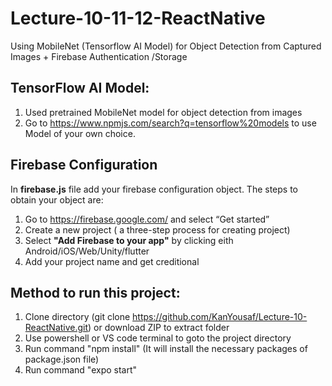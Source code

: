 # Lecture-10-11-12-ReactNative
Using MobileNet (Tensorflow AI Model) for Object Detection from Captured Images + Firebase Authentication /Storage

## TensorFlow AI Model:
1. Used pretrained MobileNet model for object detection from images
2. Go to https://www.npmjs.com/search?q=tensorflow%20models to use Model of your own choice.

## Firebase Configuration
In **firebase.js** file add your firebase configuration object. The steps to obtain your object are:
1. Go to https://firebase.google.com/ and select “Get started” 
2. Create a new project ( a three-step process for creating project)
3. Select **"Add Firebase to your app"** by clicking eith Android/iOS/Web/Unity/flutter
4. Add your project name and get creditional

## Method to run this project:
1. Clone directory (git clone https://github.com/KanYousaf/Lecture-10-ReactNative.git) or download ZIP to extract folder
2. Use powershell or VS code terminal to goto the project directory
3. Run command "npm install" (It will install the necessary packages of package.json file)
4. Run command "expo start"
